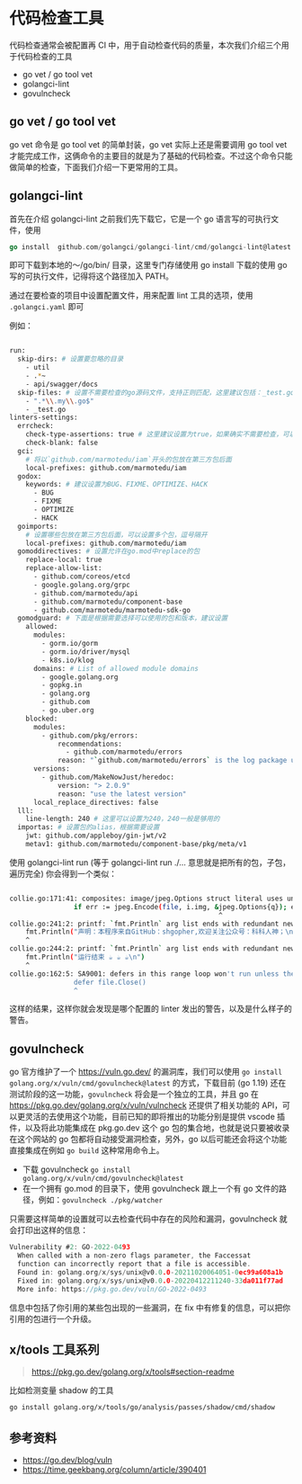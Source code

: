 # 代码检查工具
代码检查通常会被配置再 CI 中，用于自动检查代码的质量，本次我们介绍三个用于代码检查的工具
- go vet / go tool vet
- golangci-lint
- govulncheck
## go vet / go tool vet
go vet 命令是 go tool vet 的简单封装，go vet 实际上还是需要调用 go tool vet 才能完成工作，这俩命令的主要目的就是为了基础的代码检查。不过这个命令只能做简单的检查，下面我们介绍一下更常用的工具。

## golangci-lint
首先在介绍 golangci-lint 之前我们先下载它，它是一个 go 语言写的可执行文件，使用
```go
go install  github.com/golangci/golangci-lint/cmd/golangci-lint@latest 
``` 
即可下载到本地的～/go/bin/ 目录，这里专门存储使用 go install 下载的使用 go 写的可执行文件，记得将这个路径加入 PATH。

通过在要检查的项目中设置配置文件，用来配置 lint 工具的选项，使用 `.golangci.yaml` 即可

例如：
```bash

run:
  skip-dirs: # 设置要忽略的目录
    - util
    - .*~
    - api/swagger/docs
  skip-files: # 设置不需要检查的go源码文件，支持正则匹配，这里建议包括：_test.go
    - ".*\\.my\\.go$"
    - _test.go
linters-settings:
  errcheck:
    check-type-assertions: true # 这里建议设置为true，如果确实不需要检查，可以写成`num, _ := strconv.Atoi(numStr)`
    check-blank: false
  gci:
    # 将以`github.com/marmotedu/iam`开头的包放在第三方包后面
    local-prefixes: github.com/marmotedu/iam
  godox:
    keywords: # 建议设置为BUG、FIXME、OPTIMIZE、HACK
      - BUG
      - FIXME
      - OPTIMIZE
      - HACK
  goimports:
    # 设置哪些包放在第三方包后面，可以设置多个包，逗号隔开
    local-prefixes: github.com/marmotedu/iam
  gomoddirectives: # 设置允许在go.mod中replace的包
    replace-local: true
    replace-allow-list:
      - github.com/coreos/etcd
      - google.golang.org/grpc
      - github.com/marmotedu/api
      - github.com/marmotedu/component-base
      - github.com/marmotedu/marmotedu-sdk-go
  gomodguard: # 下面是根据需要选择可以使用的包和版本，建议设置
    allowed:
      modules:
        - gorm.io/gorm
        - gorm.io/driver/mysql
        - k8s.io/klog
      domains: # List of allowed module domains
        - google.golang.org
        - gopkg.in
        - golang.org
        - github.com
        - go.uber.org
    blocked:
      modules:
        - github.com/pkg/errors:
            recommendations:
              - github.com/marmotedu/errors
            reason: "`github.com/marmotedu/errors` is the log package used by marmotedu projects."
      versions:
        - github.com/MakeNowJust/heredoc:
            version: "> 2.0.9"
            reason: "use the latest version"
      local_replace_directives: false
  lll:
    line-length: 240 # 这里可以设置为240，240一般是够用的
  importas: # 设置包的alias，根据需要设置
    jwt: github.com/appleboy/gin-jwt/v2         
    metav1: github.com/marmotedu/component-base/pkg/meta/v1

```
使用 golangci-lint run (等于 golangci-lint run ./...  意思就是把所有的包，子包，遍历完全) 你会得到一个类似：

```bash

collie.go:171:41: composites: image/jpeg.Options struct literal uses unkeyed fields (govet)
				if err := jpeg.Encode(file, i.img, &jpeg.Options{q}); err != nil {
				                                    ^
collie.go:241:2: printf: `fmt.Println` arg list ends with redundant newline (govet)
	fmt.Println("声明：本程序来自GitHub：shgopher,欢迎关注公众号：科科人神；\n免费软件，如果使用期间出现任何后果，本软件不承担任何责任谢谢\n")
	^
collie.go:244:2: printf: `fmt.Println` arg list ends with redundant newline (govet)
	fmt.Println("运行结束 ☕️ ☕ ☕\n")
	^
collie.go:162:5: SA9001: defers in this range loop won't run unless the channel gets closed (staticcheck)
				defer file.Close()
				^
```
这样的结果，这样你就会发现是哪个配置的 linter 发出的警告，以及是什么样子的警告。

## govulncheck
go 官方维护了一个 https://vuln.go.dev/ 的漏洞库，我们可以使用 `go install golang.org/x/vuln/cmd/govulncheck@latest` 的方式，下载目前 (go 1.19) 还在测试阶段的这一功能，`govulncheck` 将会是一个独立的工具，并且 go 在 https://pkg.go.dev/golang.org/x/vuln/vulncheck 还提供了相关功能的 API，可以更灵活的去使用这个功能，目前已知的即将推出的功能分别是提供 vscode 插件，以及将此功能集成在 pkg.go.dev 这个 go 包的集合地，也就是说只要被收录在这个网站的 go 包都将自动接受漏洞检查，另外，go 以后可能还会将这个功能直接集成在例如 `go build` 这种常用命令上。

- 下载 govulncheck `go install golang.org/x/vuln/cmd/govulncheck@latest`
- 在一个拥有 go.mod 的目录下，使用 govulncheck 跟上一个有 go 文件的路径，例如：`govulncheck ./pkg/watcher`

只需要这样简单的设置就可以去检查代码中存在的风险和漏洞，govulncheck 就会打印出这样的信息：

```go
Vulnerability #2: GO-2022-0493
  When called with a non-zero flags parameter, the Faccessat
  function can incorrectly report that a file is accessible.
  Found in: golang.org/x/sys/unix@v0.0.0-20211020064051-0ec99a608a1b
  Fixed in: golang.org/x/sys/unix@v0.0.0-20220412211240-33da011f77ad
  More info: https://pkg.go.dev/vuln/GO-2022-0493
```
信息中包括了你引用的某些包出现的一些漏洞，在 fix 中有修复的信息，可以把你引用的包进行一个升级。
## x/tools 工具系列
> https://pkg.go.dev/golang.org/x/tools#section-readme 

比如检测变量 shadow 的工具

```bash
go install golang.org/x/tools/go/analysis/passes/shadow/cmd/shadow
```


## 参考资料
-  https://go.dev/blog/vuln
- https://time.geekbang.org/column/article/390401